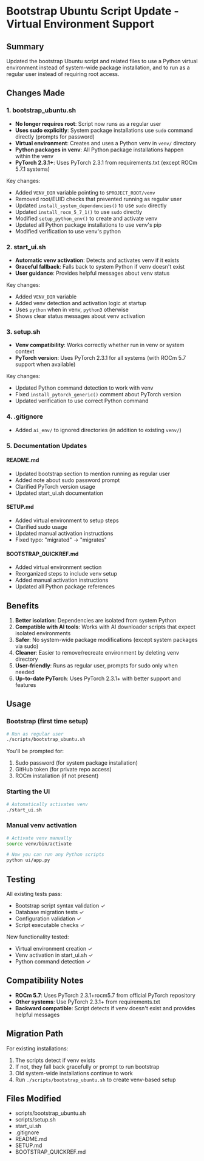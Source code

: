 # Bootstrap Ubuntu Script Update - Virtual Environment Support

## Summary

Updated the bootstrap Ubuntu script and related files to use a Python virtual environment instead of system-wide package installation, and to run as a regular user instead of requiring root access.

## Changes Made

### 1. bootstrap_ubuntu.sh
- **No longer requires root**: Script now runs as a regular user
- **Uses sudo explicitly**: System package installations use `sudo` command directly (prompts for password)
- **Virtual environment**: Creates and uses a Python venv in `venv/` directory
- **Python packages in venv**: All Python package installations happen within the venv
- **PyTorch 2.3.1+**: Uses PyTorch 2.3.1 from requirements.txt (except ROCm 5.7.1 systems)

Key changes:
- Added `VENV_DIR` variable pointing to `$PROJECT_ROOT/venv`
- Removed root/EUID checks that prevented running as regular user
- Updated `install_system_dependencies()` to use `sudo` directly
- Updated `install_rocm_5_7_1()` to use `sudo` directly
- Modified `setup_python_env()` to create and activate venv
- Updated all Python package installations to use venv's pip
- Modified verification to use venv's python

### 2. start_ui.sh
- **Automatic venv activation**: Detects and activates venv if it exists
- **Graceful fallback**: Falls back to system Python if venv doesn't exist
- **User guidance**: Provides helpful messages about venv status

Key changes:
- Added `VENV_DIR` variable
- Added venv detection and activation logic at startup
- Uses `python` when in venv, `python3` otherwise
- Shows clear status messages about venv activation

### 3. setup.sh
- **Venv compatibility**: Works correctly whether run in venv or system context
- **PyTorch version**: Uses PyTorch 2.3.1 for all systems (with ROCm 5.7 support when available)

Key changes:
- Updated Python command detection to work with venv
- Fixed `install_pytorch_generic()` comment about PyTorch version
- Updated verification to use correct Python command

### 4. .gitignore
- Added `ai_env/` to ignored directories (in addition to existing `venv/`)

### 5. Documentation Updates

#### README.md
- Updated bootstrap section to mention running as regular user
- Added note about sudo password prompt
- Clarified PyTorch version usage
- Updated start_ui.sh documentation

#### SETUP.md
- Added virtual environment to setup steps
- Clarified sudo usage
- Updated manual activation instructions
- Fixed typo: "migrated" → "migrates"

#### BOOTSTRAP_QUICKREF.md
- Added virtual environment section
- Reorganized steps to include venv setup
- Added manual activation instructions
- Updated all Python package references

## Benefits

1. **Better isolation**: Dependencies are isolated from system Python
2. **Compatible with AI tools**: Works with AI downloader scripts that expect isolated environments
3. **Safer**: No system-wide package modifications (except system packages via sudo)
4. **Cleaner**: Easier to remove/recreate environment by deleting venv directory
5. **User-friendly**: Runs as regular user, prompts for sudo only when needed
6. **Up-to-date PyTorch**: Uses PyTorch 2.3.1+ with better support and features

## Usage

### Bootstrap (first time setup)
```bash
# Run as regular user
./scripts/bootstrap_ubuntu.sh
```

You'll be prompted for:
1. Sudo password (for system package installation)
2. GitHub token (for private repo access)
3. ROCm installation (if not present)

### Starting the UI
```bash
# Automatically activates venv
./start_ui.sh
```

### Manual venv activation
```bash
# Activate venv manually
source venv/bin/activate

# Now you can run any Python scripts
python ui/app.py
```

## Testing

All existing tests pass:
- Bootstrap script syntax validation ✓
- Database migration tests ✓
- Configuration validation ✓
- Script executable checks ✓

New functionality tested:
- Virtual environment creation ✓
- Venv activation in start_ui.sh ✓
- Python command detection ✓

## Compatibility Notes

- **ROCm 5.7**: Uses PyTorch 2.3.1+rocm5.7 from official PyTorch repository
- **Other systems**: Use PyTorch 2.3.1+ from requirements.txt
- **Backward compatible**: Script detects if venv doesn't exist and provides helpful messages

## Migration Path

For existing installations:
1. The scripts detect if venv exists
2. If not, they fall back gracefully or prompt to run bootstrap
3. Old system-wide installations continue to work
4. Run `./scripts/bootstrap_ubuntu.sh` to create venv-based setup

## Files Modified

- scripts/bootstrap_ubuntu.sh
- scripts/setup.sh
- start_ui.sh
- .gitignore
- README.md
- SETUP.md
- BOOTSTRAP_QUICKREF.md

